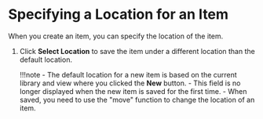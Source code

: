 # Specifying a Location for an Item


When you create an item, you can specify the location of the item.

1.  Click **Select Location** to save the item under a different location than the default location.

    !!!note
        -   The default location for a new item is based on the current library and view where you clicked the **New** button.
        -   This field is no longer displayed when the new item is saved for the first time.
        -   When saved, you need to use the "move" function to change the location of an item.


